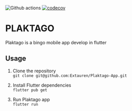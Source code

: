 ![Github actions](https://github.com/Extauren/Plaktago-App/actions/workflows/actions.yml/badge.svg)
[![codecov](https://codecov.io/gh/Extauren/Plaktago-App/graph/badge.svg?token=UHGE8MFLHG)](https://codecov.io/gh/Extauren/Plaktago-App)

# PLAKTAGO

Plaktago is a bingo mobile app develop in flutter

## Usage

1. Clone the repository   
   ```git clone git@github.com:Extauren/Plaktago-App.git```  

2. Install Flutter dependencies  
   ```flutter pub get```  

3. Run Plaktago app   
   ```flutter run```
